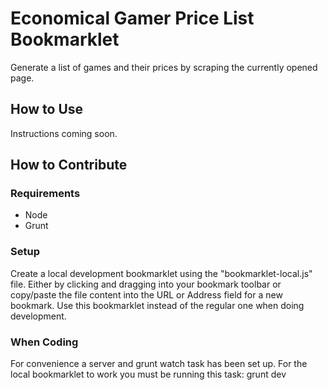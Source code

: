 # Economical Gamer Price List Bookmarklet

Generate a list of games and their prices by scraping the currently opened page.

## How to Use

Instructions coming soon.

## How to Contribute

### Requirements
* Node
* Grunt

### Setup
Create a local development bookmarklet using the "bookmarklet-local.js" file. Either by clicking and dragging into your bookmark toolbar or copy/paste the file content into the URL or Address field for a new bookmark. Use this bookmarklet instead of the regular one when doing development.

### When Coding
For convenience a server and grunt watch task has been set up. For the local bookmarklet to work you must be running this task:
    grunt dev